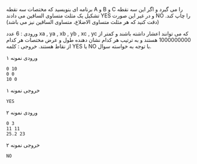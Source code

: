 برنامه ای بنویسید که مختصات سه نقطه A و B و C را می گیرد و اگر این سه نقطه تشکیل یک مثلث متساوی الساقین می دادند YES و در غیر این صورت NO را چاپ کند. (دقت کنید که هر مثلث متساوی الاضلاع، متساوی الساقین نیز می باشد)

ورودی :
6 عدد xa , ya , xb , yb , xc , yc که می توانند اعشار داشته باشند و کمتر از 1000000000 هستند و به ترتیب هر کدام نشان دهنده طول و عرض مختصات هر کدام از نقاط هستند.
خروجی :
کلمه YES یا NO با توجه به خواسته سوال.

ورودی نمونه ۱

    0 10
    0 0
    10 0

خروجی نمونه ۱

    YES

ورودی نمونه ۲

    0 3
    11 11
    25.2 23

خروجی نمونه ۲

    NO
